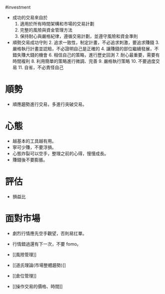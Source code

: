 #investment 


-   成功的交易來自於
    1.  適用於所有時間架構和市場的交易計劃
    2.  完整的風險與資金管理方法
    3.  保持耐心與嚴格紀律，遵循交易計劃，並遵守風險和資金準則
-   順勢交易成功守則
    2. 追求一致性，制定計畫，不必追求刺激，要追求賺錢
    3. 嚴格執行計畫並認賠，不必證明自己是正確的
    4. 讓賺錢的部位繼續發展，不錯失賺大錢的機會
    6. 相信自己的策略，進行歷史回測
    7. 耐心最重要，需要有時間複利
    8. 利用簡單的策略進行微調、完善
    9. 嚴格執行策略
    10. 不要過度交易
    11. 自省，不必責怪自己

# 順勢
- 順應趨勢進行交易，多進行突破交易。

# 心態
- 越基本的工具越有用。
- 寧可少賺，不要浮損。
- 心態炸裂可以空手，整理之前的心得，慢慢成長。
- 賺錢後不要膨脹。

# 評估
- 損益比

# 面對市場
- 劇烈行情應先空手觀望，否則易扛單。
- 行情錯過還有下一次，不要 fomo。

- [[風險管理]]
- [[道氏理論(市場整體趨勢)]]
- [[倉位管理]]
- [[操作交易的價格、時間]]